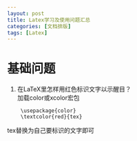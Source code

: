 ```yaml
---
layout: post
title: Latex学习及使用问题汇总
categories: [文档排版]
tags: [Latex]
---
```


# 基础问题
1. 在LaTeX里怎样用红色标识文字以示醒目？   
加载color或xcolor宏包

		\usepackage{color}
		\textcolor{red}{tex}
tex替换为自己要标识的文字即可